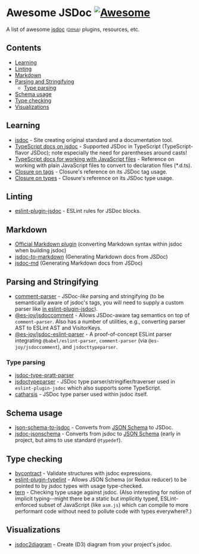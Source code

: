 # Awesome JSDoc [![Awesome](https://awesome.re/badge.svg)](https://awesome.re)

A list of awesome [jsdoc](https://jsdoc.app/) <sub><sup>([GitHub](https://github.com/jsdoc/jsdoc))</sup></sub> plugins, resources, etc.

## Contents

- [Learning](#learning)
- [Linting](#linting)
- [Markdown](#markdown)
- [Parsing and Stringifying](#parsing-and-stringifying)
  - [Type parsing](#type-parsing)
- [Schema usage](#schema-usage)
- [Type checking](#type-checking)
- [Visualizations](#visualizations)

## Learning

- [jsdoc](https://jsdoc.app/) - Site creating original standard and a documentation tool.
- [TypeScript docs on jsdoc](https://www.typescriptlang.org/docs/handbook/jsdoc-supported-types.html) - Supported JSDoc in TypeScript (TypeScript-flavor JSDoc); note especially the need for parentheses around casts!
- [TypeScript docs for working with JavaScript files](https://www.typescriptlang.org/docs/handbook/declaration-files/dts-from-js.html) - Reference on working with plain JavaScript files to convert to declaration files (*.d.ts).
- [Closure on tags](https://github.com/google/closure-compiler/wiki/Annotating-JavaScript-for-the-Closure-Compiler#define-type-description) - Closure's reference on its JSDoc tag usage.
- [Closure on types](https://github.com/google/closure-compiler/wiki/Annotating-Types) - Closure's reference on its JSDoc type usage.

## Linting

- [eslint-plugin-jsdoc](https://github.com/gajus/eslint-plugin-jsdoc) - ESLint rules for JSDoc blocks.

## Markdown

- [Official Markdown plugin](https://jsdoc.app/plugins-markdown.html) (converting Markdown syntax within jsdoc when building jsdoc)
- [jsdoc-to-markdown](https://github.com/jsdoc2md/jsdoc-to-markdown) (Generating Markdown docs from JSDoc)
- [jsdoc-md](https://github.com/jaydenseric/jsdoc-md) (Generating Markdown docs from JSDoc)

## Parsing and Stringifying

- [comment-parser](https://github.com/syavorsky/comment-parser) - JSDoc-*like*
  parsing and stringifying (to be semantically aware of jsdoc's tags, you will
  need to supply a custom parser like [in eslint-plugin-jsdoc](https://github.com/gajus/eslint-plugin-jsdoc/blob/master/src/iterateJsdoc.js#L28-L85)).
- [@es-joy/jsdoccomment](https://github.com/es-joy/jsdoccomment) - Allows
  JSDoc-aware tag semantics on top of `comment-parser`. Also has a number of
  utilities, e.g., converting parser AST to ESLint AST and VisitorKeys.
- [@es-joy/jsdoc-eslint-parser](https://github.com/es-joy/jsdoc-eslint-parser) - A
  proof-of-concept ESLint parser integrating `@babel/eslint-parser`,
  `comment-parser` (via `@es-joy/jsdoccomment`), and `jsdocttypeparser`.

### Type parsing

- [jsdoc-type-pratt-parser](https://github.com/simonseyock/jsdoc-type-pratt-parser)
- [jsdoctypeparser](https://github.com/jsdoctypeparser/jsdoctypeparser) - JSDoc type
  parser/stringifier/traverser used in `eslint-plugin-jsdoc` which also supports
  some TypeScript.
- [catharsis](https://github.com/hegemonic/catharsis) - JSDoc type parser used
  within jsdoc itself.

## Schema usage

- [json-schema-to-jsdoc](https://github.com/n3ps/json-schema-to-jsdoc) - Converts
  from [JSON Schema](http://json-schema.org/) to JSDoc.
- [jsdoc-jsonschema](https://github.com/brettz9/jsdoc-jsonschema) - Converts from
  jsdoc to [JSON Schema](http://json-schema.org/) (early in project, but aims to
  use standard `@typedef`).

## Type checking

- [bycontract](https://github.com/dsheiko/bycontract/) - Validate structures with
  jsdoc expressions.
- [eslint-plugin-typelint](https://github.com/yarax/eslint-plugin-typelint) - Allows
  JSON Schema (or Redux reducer) to be pointed to by jsdoc types with
  usage type-checked.
- [tern](https://github.com/ternjs/tern) - Checking type usage against jsdoc.
  (Also interesting for notion of implicit typing--might there be a static
  but implicitly typed, ESLint-enforced subset of JavaScript (like `asm.js`)
  which can compile to more performant code without need to pollute code with
  types everywhere?.)

## Visualizations

- [jsdoc2diagram](https://github.com/amcmillan01/jsdoc2diagram) - Create (D3)
  diagram from your project's jsdoc.
